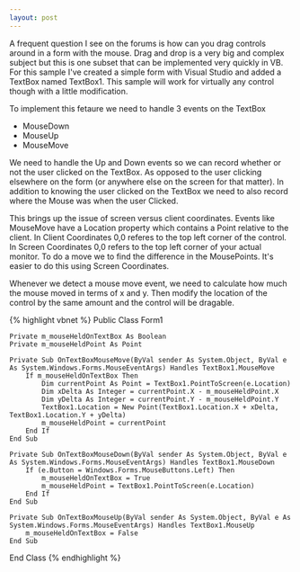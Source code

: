 ```yaml
---
layout: post
---
```

A frequent question I see on the forums is how can you drag controls around in a form with the mouse.  Drag and drop is a very big and complex subject but this is one subset that can be implemented very quickly in VB. For this sample I've created a simple form with Visual Studio and added a TextBox named TextBox1.  This sample will work for virtually any control though with a little modification.

To implement this fetaure we need to handle 3 events on the TextBox

* MouseDown 
* MouseUp 
* MouseMove

We need to handle the Up and Down events so we can record whether or not the user clicked on the TextBox.  As opposed to the user clicking elsewhere on the form (or anywhere else on the screen for that matter).  In addition to knowing the user clicked on the TextBox we need to also record where the Mouse was when the user Clicked.

This brings up the issue of screen versus client coordinates.  Events like MouseMove have a Location property which contains a Point relative to the client.  In Client Coordinates 0,0 referes to the top left corner of the control.  In Screen Coordinates 0,0 refers to the top left corner of your actual monitor.  To do a move we to find the difference in the MousePoints.  It's easier to do this using Screen Coordinates.

Whenever we detect a mouse move event, we need to calculate how much the mouse moved in terms of x and y.  Then modify the location of the control by the same amount and the control will be dragable.

    
{% highlight vbnet %}
Public Class Form1

    Private m_mouseHeldOnTextBox As Boolean
    Private m_mouseHeldPoint As Point

    Private Sub OnTextBoxMouseMove(ByVal sender As System.Object, ByVal e As System.Windows.Forms.MouseEventArgs) Handles TextBox1.MouseMove
        If m_mouseHeldOnTextBox Then
            Dim currentPoint As Point = TextBox1.PointToScreen(e.Location)
            Dim xDelta As Integer = currentPoint.X - m_mouseHeldPoint.X
            Dim yDelta As Integer = currentPoint.Y - m_mouseHeldPoint.Y
            TextBox1.Location = New Point(TextBox1.Location.X + xDelta, TextBox1.Location.Y + yDelta)
            m_mouseHeldPoint = currentPoint
        End If
    End Sub

    Private Sub OnTextBoxMouseDown(ByVal sender As System.Object, ByVal e As System.Windows.Forms.MouseEventArgs) Handles TextBox1.MouseDown
        If (e.Button = Windows.Forms.MouseButtons.Left) Then
            m_mouseHeldOnTextBox = True
            m_mouseHeldPoint = TextBox1.PointToScreen(e.Location)
        End If
    End Sub

    Private Sub OnTextBoxMouseUp(ByVal sender As System.Object, ByVal e As System.Windows.Forms.MouseEventArgs) Handles TextBox1.MouseUp
        m_mouseHeldOnTextBox = False
    End Sub
End Class
{% endhighlight %}
    

